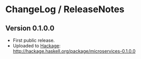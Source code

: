 # ChangeLog / ReleaseNotes


## Version 0.1.0.0

* First public release.
* Uploaded to [Hackage][]:
  <http://hackage.haskell.org/package/microservices-0.1.0.0>



[Hackage]:
  http://hackage.haskell.org/
  "HackageDB (or just Hackage) is a collection of releases of Haskell packages."
